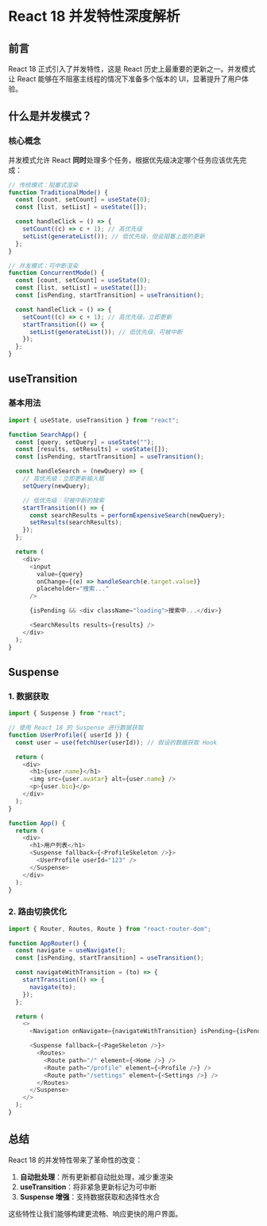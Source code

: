 # React 18 并发特性深度解析

## 前言

React 18 正式引入了并发特性，这是 React 历史上最重要的更新之一。并发模式让 React 能够在不阻塞主线程的情况下准备多个版本的 UI，显著提升了用户体验。

## 什么是并发模式？

### 核心概念

并发模式允许 React **同时**处理多个任务，根据优先级决定哪个任务应该优先完成：

```javascript
// 传统模式：阻塞式渲染
function TraditionalMode() {
  const [count, setCount] = useState(0);
  const [list, setList] = useState([]);

  const handleClick = () => {
    setCount((c) => c + 1); // 高优先级
    setList(generateList()); // 低优先级，但会阻塞上面的更新
  };
}

// 并发模式：可中断渲染
function ConcurrentMode() {
  const [count, setCount] = useState(0);
  const [list, setList] = useState([]);
  const [isPending, startTransition] = useTransition();

  const handleClick = () => {
    setCount((c) => c + 1); // 高优先级，立即更新
    startTransition(() => {
      setList(generateList()); // 低优先级，可被中断
    });
  };
}
```

## useTransition

### 基本用法

```javascript
import { useState, useTransition } from "react";

function SearchApp() {
  const [query, setQuery] = useState("");
  const [results, setResults] = useState([]);
  const [isPending, startTransition] = useTransition();

  const handleSearch = (newQuery) => {
    // 高优先级：立即更新输入框
    setQuery(newQuery);

    // 低优先级：可被中断的搜索
    startTransition(() => {
      const searchResults = performExpensiveSearch(newQuery);
      setResults(searchResults);
    });
  };

  return (
    <div>
      <input
        value={query}
        onChange={(e) => handleSearch(e.target.value)}
        placeholder="搜索..."
      />

      {isPending && <div className="loading">搜索中...</div>}

      <SearchResults results={results} />
    </div>
  );
}
```

## Suspense

### 1. 数据获取

```javascript
import { Suspense } from "react";

// 使用 React 18 的 Suspense 进行数据获取
function UserProfile({ userId }) {
  const user = use(fetchUser(userId)); // 假设的数据获取 Hook

  return (
    <div>
      <h1>{user.name}</h1>
      <img src={user.avatar} alt={user.name} />
      <p>{user.bio}</p>
    </div>
  );
}

function App() {
  return (
    <div>
      <h1>用户列表</h1>
      <Suspense fallback={<ProfileSkeleton />}>
        <UserProfile userId="123" />
      </Suspense>
    </div>
  );
}
```

### 2. 路由切换优化

```javascript
import { Router, Routes, Route } from "react-router-dom";

function AppRouter() {
  const navigate = useNavigate();
  const [isPending, startTransition] = useTransition();

  const navigateWithTransition = (to) => {
    startTransition(() => {
      navigate(to);
    });
  };

  return (
    <>
      <Navigation onNavigate={navigateWithTransition} isPending={isPending} />

      <Suspense fallback={<PageSkeleton />}>
        <Routes>
          <Route path="/" element={<Home />} />
          <Route path="/profile" element={<Profile />} />
          <Route path="/settings" element={<Settings />} />
        </Routes>
      </Suspense>
    </>
  );
}
```

## 总结

React 18 的并发特性带来了革命性的改变：

1. **自动批处理**：所有更新都自动批处理，减少重渲染
2. **useTransition**：将非紧急更新标记为可中断
3. **Suspense 增强**：支持数据获取和选择性水合

这些特性让我们能够构建更流畅、响应更快的用户界面。
